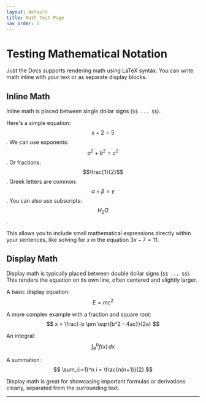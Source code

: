 ```yaml
---
layout: default
title: Math Test Page
nav_order: 5
---
```


# Testing Mathematical Notation

Just the Docs supports rendering math using LaTeX syntax. You can write math inline with your text or as separate display blocks.

## Inline Math

Inline math is placed between single dollar signs (`$$ ... $$`).

Here's a simple equation: $$x + 2 = 5$$.
We can use exponents: $$a^2 + b^2 = c^2$$.
Or fractions: $$\frac{1}{2}$$.
Greek letters are common: $$\alpha + \beta = \gamma$$.
You can also use subscripts: $$H_2O$$.

This allows you to include small mathematical expressions directly within your sentences, like solving for $x$ in the equation $3x - 7 = 11$.

## Display Math

Display math is typically placed between double dollar signs (`$$ ... $$`). This renders the equation on its own line, often centered and slightly larger.

A basic display equation:
$$ E = mc^2 $$

A more complex example with a fraction and square root:
$$ x = \frac{-b \pm \sqrt{b^2 - 4ac}}{2a} $$

An integral:
$$ \int_a^b f(x) \, dx $$

A summation:
$$ \sum_{i=1}^n i = \frac{n(n+1)}{2} $$

Display math is great for showcasing important formulas or derivations clearly, separated from the surrounding text.

---
